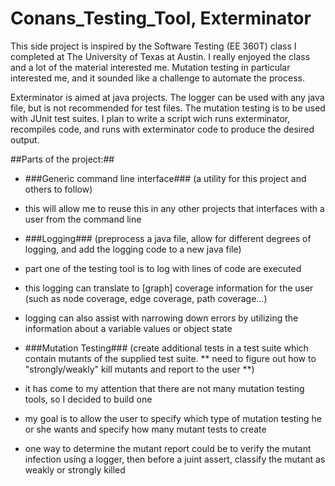 # Conans_Testing_Tool, Exterminator

This side project is inspired by the Software Testing (EE 360T) class I completed at The University of Texas at Austin. I really enjoyed the class and a lot of the material interested me. Mutation testing in particular interested me, and it sounded like a challenge to automate the process.

Exterminator is aimed at java projects. The logger can be used with any java file, but is not recommended for test files. The mutation testing is to be used with JUnit test suites. I plan to write a script wich runs exterminator, recompiles code, and runs with exterminator code to produce the desired output.

##Parts of the project:##

* ###Generic command line interface###
(a utility for this project and others to follow)
 * this will allow me to reuse this in any other projects that interfaces with a user from the command line


* ###Logging###
(preprocess a java file, allow for different degrees of logging, and add the logging code to a new java file)
 * part one of the testing tool is to log with lines of code are executed
 * this logging can translate to [graph] coverage information for the user (such as node coverage, edge coverage, path coverage...)
 * logging can also assist with narrowing down errors by utilizing the information about a variable values or object state


* ###Mutation Testing###
(create additional tests in a test suite which contain mutants of the supplied test suite. ** need to figure out how to "strongly/weakly" kill mutants and report to the user **)
 * it has come to my attention that there are not many mutation testing tools, so I decided to build one
 * my goal is to allow the user to specify which type of mutation testing he or she wants and specify how many mutant tests to create
 * one way to determine the mutant report could be to verify the mutant infection using a logger, then before a juint assert, classify the mutant as weakly or strongly killed


